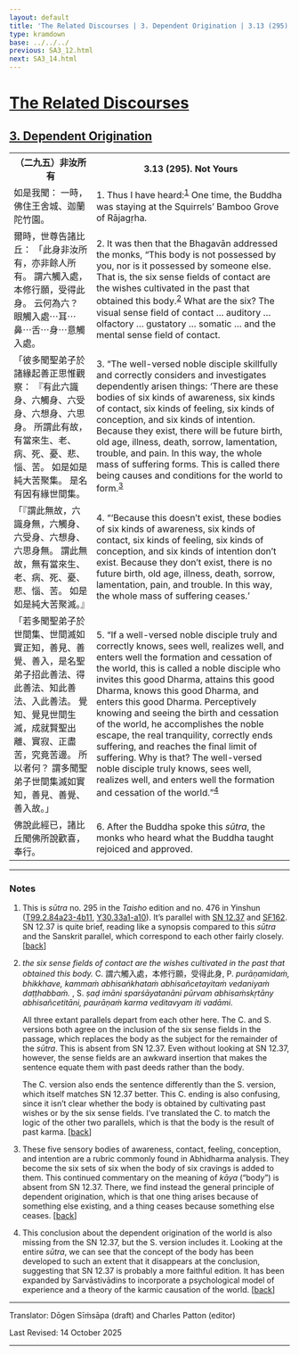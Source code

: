 ```yaml
---
layout: default
title: 'The Related Discourses | 3. Dependent Origination | 3.13 (295). Not Yours'
type: kramdown
base: ../../../
previous: SA3_12.html
next: SA3_14.html
---
```


<h1><a href='../index.html'>The Related Discourses</a></h1>
<h2><a href='index.html'>3. Dependent Origination</a></h2>

<table class="trans">
  <th class='ch'>（二九五）非汝所有</th>
  <th class='en'>3.13 (295). Not Yours</th>
  <tr>
    <td class='ch' title='t99.2.84a23'>如是我聞： 一時，佛住王舍城、迦蘭陀竹園。</td>
    <td id='p1'>1. Thus I have heard:<sup id="ref1"><a href="#n1">1</a></sup> One time, the Buddha was staying at the Squirrels’ Bamboo Grove of Rājagṛha.</td>
  </tr>
  <tr>
    <td class='ch' title='t99.2.84a24'>爾時，世尊告諸比丘： 「此身非汝所有，亦非餘人所有。 謂六觸入處，本修行願，受得此身。 云何為六？ 眼觸入處⋯耳⋯鼻⋯舌⋯身⋯意觸入處。</td>
    <td id='p2'>2. It was then that the Bhagavān addressed the monks, “This body is not possessed by you, nor is it possessed by someone else. That is, the six sense fields of contact are the wishes cultivated in the past that obtained this body.<sup id="ref2"><a href="#n2">2</a></sup> What are the six? The visual sense field of contact … auditory … olfactory … gustatory … somatic … and the mental sense field of contact.</td>
  </tr>
  <tr>
    <td class='ch' title='t99.2.84a27'>「彼多聞聖弟子於諸緣起善正思惟觀察： 『有此六識身、六觸身、六受身、六想身、六思身。 所謂此有故，有當來生、老、病、死、憂、悲、惱、苦。 如是如是純大苦聚集。 是名有因有緣世間集。</td>
    <td id='p3'>3. “The well-versed noble disciple skillfully and correctly considers and investigates dependently arisen things: ‘There are these bodies of six kinds of awareness, six kinds of contact, six kinds of feeling, six kinds of conception, and six kinds of intention. Because they exist, there will be future birth, old age, illness, death, sorrow, lamentation, trouble, and pain. In this way, the whole mass of suffering forms. This is called there being causes and conditions for the world to form.<sup id="ref3"><a href="#n3">3</a></sup></td>
  </tr>
  <tr>
    <td class='ch' title='t99.2.84b2'>「『謂此無故，六識身無，六觸身、六受身、六想身、六思身無。 謂此無故，無有當來生、老、病、死、憂、悲、惱、苦。 如是如是純大苦聚滅。』</td>
    <td id='p4'>4. “‘Because this doesn’t exist, these bodies of six kinds of awareness, six kinds of contact, six kinds of feeling, six kinds of conception, and six kinds of intention don’t exist. Because they don’t exist, there is no future birth, old age, illness, death, sorrow, lamentation, pain, and trouble. In this way, the whole mass of suffering ceases.’</td>
  </tr>
  <tr>
    <td class='ch' title='t99.2.84b4'>「若多聞聖弟子於世間集、世間滅如實正知，善見、善覺、善入，是名聖弟子招此善法、得此善法、知此善法、入此善法。 覺知、覺見世間生滅，成就賢聖出離、實寂、正盡苦，究竟苦邊。 所以者何？ 謂多聞聖弟子世間集滅如實知，善見、善覺、善入故。」</td>
    <td id='p5'>5. “If a well-versed noble disciple truly and correctly knows, sees well, realizes well, and enters well the formation and cessation of the world, this is called a noble disciple who invites this good Dharma, attains this good Dharma, knows this good Dharma, and enters this good Dharma. Perceptively knowing and seeing the birth and cessation of the world, he accomplishes the noble escape, the real tranquility, correctly ends suffering, and reaches the final limit of suffering. Why is that? The well-versed noble disciple truly knows, sees well, realizes well, and enters well the formation and cessation of the world.”<sup id="ref4"><a href="#n4">4</a></sup></td>
  </tr>
  <tr>
    <td class='ch' title='t99.2.84b10'>佛說此經已，諸比丘聞佛所說歡喜，奉行。</td>
    <td id='p6'>6. After the Buddha spoke this <em>sūtra</em>, the monks who heard what the Buddha taught rejoiced and approved.</td>
  </tr>
</table>

<hr/>

<h3 id="notes">Notes</h3>

<ol class="notes-list">
<li id="n1"><p>This is <em>sūtra</em> no. 295 in the <cite>Taisho</cite> edition and no. 476 in Yinshun (<a href="https://cbetaonline.dila.edu.tw/zh/T02n0099_p0084a23" target="_blank">T99.2.84a23-4b11</a>, <a href="https://cbetaonline.dila.edu.tw/zh/Y31n0030_p0033a01" target="_blank">Y30.33a1-a10</a>). It’s parallel with <a href="https://suttacentral.net/sn12.37" target="_blank">SN 12.37</a> and <a href="https://suttacentral.net/sf162" target="_blank">SF162</a>. SN 12.37 is quite brief, reading like a synopsis compared to this <em>sūtra</em> and the Sanskrit parallel, which correspond to each other fairly closely. [<a href="#ref1">back</a>]</p></li>
<li id="n2"><p><em>the six sense fields of contact are the wishes cultivated in the past that obtained this body.</em> C. <span class="ch">謂六觸入處，本修行願，受得此身</span>, P. <em>purāṇamidaṁ, bhikkhave, kammaṁ abhisaṅkhataṁ abhisañcetayitaṁ vedaniyaṁ daṭṭhabbaṁ. </em>, S. <em>ṣaḍ imāni sparśāyatanāni pūrvam abhisaṁskṛtāny abhisañcetitāni, paurāṇaṁ karma veditavyam iti vadāmi</em>.</p>
<p>All three extant parallels depart from each other here. The C. and S. versions both agree on the inclusion of the six sense fields in the passage, which replaces the body as the subject for the remainder of the <em>sūtra</em>. This is absent from SN 12.37. Even without looking at SN 12.37, however, the sense fields are an awkward insertion that makes the sentence equate them with past deeds rather than the body.</p>
<p>The C. version also ends the sentence differently than the S. version, which itself matches SN 12.37 better. This C. ending is also confusing, since it isn’t clear whether the body is obtained by cultivating past wishes or by the six sense fields. I’ve translated the C. to match the logic of the other two parallels, which is that the body is the result of past karma. [<a href="#ref2">back</a>]</p></li>
<li id="n3"><p>These five sensory bodies of awareness, contact, feeling, conception, and intention are a rubric commonly found in Abhidharma analysis. They become the six sets of six when the body of six cravings is added to them. This continued commentary on the meaning of <em>kāya</em> (“body”) is absent from SN 12.37. There, we find instead the general principle of dependent origination, which is that one thing arises because of something else existing, and a thing ceases because something else ceases. [<a href="#ref3">back</a>]</p></li>
<li id="n4"><p>This conclusion about the dependent origination of the world is also missing from the SN 12.37, but the S. version includes it. Looking at the entire <em>sūtra</em>, we can see that the concept of the body has been developed to such an extent that it disappears at the conclusion, suggesting that SN 12.37 is probably a more faithful edition. It has been expanded by Sarvāstivādins to incorporate a psychological model of experience and a theory of the karmic causation of the world. [<a href="#ref4">back</a>]</p></li>
</ol>
<hr/>

<p class="translator">Translator: Dōgen Sīṁsāpa (draft) and Charles Patton (editor)</p>
<p class='revised'>Last Revised: 14 October 2025</p>

<hr/>